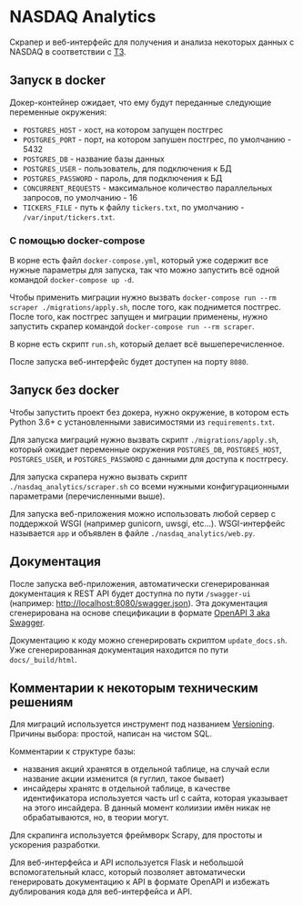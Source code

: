 # NASDAQ Analytics

Скрапер и веб-интерфейс для получения и анализа некоторых данных с NASDAQ в соответствии с [ТЗ](https://github.com/Life1over/test-task/blob/master/python.md).


## Запуск в docker

Докер-контейнер ожидает, что ему будут переданные следующие переменные окружения:

- `POSTGRES_HOST` - хост, на котором запущен постгрес
- `POSTGRES_PORT` - порт, на котором запушен постгрес, по умолчанию - 5432
- `POSTGRES_DB` - название базы данных
- `POSTGRES_USER` - пользователь, для подключения к БД
- `POSTGRES_PASSWORD` - пароль, для подключения к БД
- `CONCURRENT_REQUESTS` - максимальное количество параллельных запросов, по умолчанию - 16
- `TICKERS_FILE` - путь к файлу `tickers.txt`, по умолчанию - `/var/input/tickers.txt`.

### С помощью docker-compose

В корне есть файл `docker-compose.yml`, который уже содержит все нужные параметры для запуска,
так что можно запустить всё одной командой `docker-compose up -d`.

Чтобы применить миграции нужно вызвать `docker-compose run --rm scraper ./migrations/apply.sh`, после того, как поднимется постгрес.
После того, как постгрес запущен и миграции применены, нужно запустить скрапер командой `docker-compose run --rm scraper`.

В корне есть скрипт `run.sh`, который делает всё вышеперечисленное.

После запуска веб-интерфейс будет доступен на порту `8080`.

## Запуск без docker

Чтобы запустить проект без докера, нужно окружение, в котором есть Python 3.6+ с установленными зависимостями из `requirements.txt`.

Для запуска миграций нужно вызвать скрипт `./migrations/apply.sh`, который ожидает переменные окружения
`POSTGRES_DB`, `POSTGRES_HOST`, `POSTGRES_USER`, и `POSTGRES_PASSWORD` с данными для доступа к постгресу.

Для запуска скрапера нужно вызвать скрипт `./nasdaq_analytics/scraper.sh` со всеми нужными конфигурационными параметрами (перечисленными выше).

Для запуска веб-приложения можно использовать любой сервер с поддержкой WSGI (например gunicorn, uwsgi, etc...).
WSGI-интерфейс называется `app` и объявлен в файле `./nasdaq_analytics/web.py`.

## Документация

После запуска веб-приложения, автоматически сгенерированная документация к REST API будет доступна по пути `/swagger-ui`
(например: [http://localhost:8080/swagger.json](http://localhost:8080/swagger.json)).
Эта документация сгенерирована на основе спецификации в формате [OpenAPI 3 aka Swagger](https://swagger.io/specification/).

Документацию к коду можно сгенерировать скриптом `update_docs.sh`. Уже сгенерированная документация находится по пути `docs/_build/html`.

## Комментарии к некоторым техническим решениям

Для миграций используется инструмент под названием [Versioning](https://gitlab.com/depesz/Versioning). Причины выбора: простой, написан на чистом SQL.

Комментарии к структуре базы:

- названия акций хранятся в отдельной таблице, на случай если название акции изменится (я гуглил, такое бывает)
- инсайдеры хранятс в отдельной таблице, в качестве идентификатора используется часть url с сайта, которая указывает на этого инсайдера. В данный момент колиизии имён никак не обрабатываются, но, в теории могут.

Для скрапинга используется фреймворк Scrapy, для простоты и ускорения разработки.

Для веб-интерфейса и API используется Flask и небольшой вспомогательный класс,
который позволяет автоматически генерировать документацию к API в формате OpenAPI и избежать дублирования кода для веб-интерфейса и API.